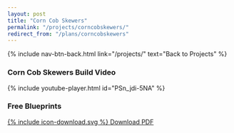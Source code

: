 ```yaml
---
layout: post
title: "Corn Cob Skewers"
permalink: "/projects/corncobskewers/"
redirect_from: "/plans/corncobskewers"
---
```

{% include nav-btn-back.html link="/projects/" text="Back to Projects" %}

### Corn Cob Skewers Build Video

{% include youtube-player.html id="PSn_jdi-5NA" %}

<p></p>

### Free Blueprints

<a href="{{ site.url }}/assets/downloads/corn_cob_skewers_blueprints.pdf" class="btn">
  <span class="icon icon--download">{% include icon-download.svg %}</span>
  <span class="label">Download PDF</span>
</a>
